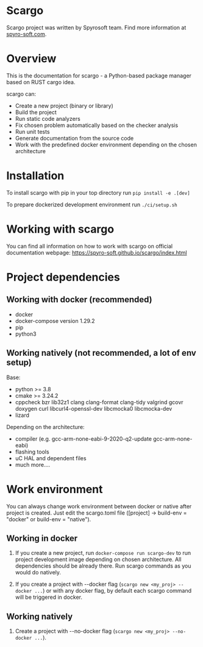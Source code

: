 # Scargo 
Scargo project was written by Spyrosoft team. Find more information at [spyro-soft.com](https://spyro-soft.com/career).

# Overview
This is the documentation for scargo - a Python-based package manager based on RUST cargo idea.

scargo can:

- Create a new project (binary or library)
- Build the project
- Run static code analyzers
- Fix chosen problem automatically based on the checker analysis
- Run unit tests
- Generate documentation from the source code
- Work with the predefined docker environment depending on the chosen architecture

# Installation
To install scargo with pip in your top directory run `pip install -e .[dev]`

To prepare dockerized development environment run `./ci/setup.sh`

# Working with scargo
You can find all information on how to work with scargo on official documentation webpage: https://spyro-soft.github.io/scargo/index.html

# Project dependencies
## Working with docker (recommended)
- docker
- docker-compose version 1.29.2
- pip
- python3

## Working natively (not recommended, a lot of env setup)
Base:

- python >= 3.8
- cmake >= 3.24.2
- cppcheck bzr lib32z1 clang clang-format clang-tidy valgrind gcovr doxygen curl libcurl4-openssl-dev libcmocka0 libcmocka-dev
- lizard

Depending on the architecture:

- compiler (e.g. gcc-arm-none-eabi-9-2020-q2-update gcc-arm-none-eabi)
- flashing tools
- uC HAL and dependent files 
- much more....

# Work environment
You can always change work environment between docker or native after project is created.
Just edit the scargo.toml file ([project] -> build-env = "docker" or build-env = "native").

## Working in docker
1) If you create a new project, run `docker-compose run scargo-dev` to run project development image depending on chosen architecture. All dependencies should be already there.
Run scargo commands as you would do natively.

2) If you create a project with --docker flag (`scargo new <my_proj> --docker ...`) or with any docker flag, by default each scargo command will be triggered in docker. 

## Working natively
1) Create a project with --no-docker flag (`scargo new <my_proj> --no-docker ...`). 
